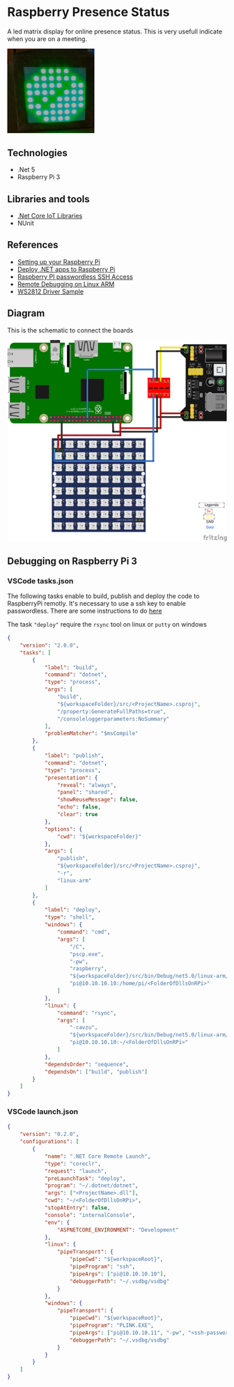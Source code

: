 # Raspberry Presence Status

A led matrix display for online presence status. This is very usefull indicate when you are on a meeting.

<img src="images/LedMatrixAvaliableStatus.jpg" alt="Led matrix showing avaliable status" style="width:200px;"/>

## Technologies

-   .Net 5
-   Raspberry Pi 3

## Libraries and tools

-   [.Net Core IoT Libraries](https://github.com/dotnet/iot)
-   NUnit

## References

-   [Setting up your Raspberry Pi](https://www.raspberrypi.com/documentation/computers/getting-started.html#setting-up-your-raspberry-pi)
-   [Deploy .NET apps to Raspberry Pi](https://docs.microsoft.com/en-us/dotnet/iot/deployment)
-   [Raspberry PI passwordless SSH Access](https://www.raspberrypi.com/documentation/computers/remote-access.html#passwordless-ssh-access)
-   [Remote Debugging on Linux ARM](https://github.com/OmniSharp/omnisharp-vscode/wiki/Remote-Debugging-On-Linux-Arm)
-   [WS2812 Driver Sample](https://github.com/dotnet/iot/tree/main/src/devices/Ws28xx)

## Diagram

This is the schematic to connect the boards

![Schematic](images/RaspberryPresenceStatus_bb.png)

## Debugging on Raspberry Pi 3

### VSCode tasks.json

The following tasks enable to build, publish and deploy the code to RaspberryPi remotly. It's necessary to use a ssh key to enable passwordless. There are some instructions to do [here](https://www.raspberrypi.org/documentation/computers/remote-access.html)

The task `"deploy"` require the `rsync` tool on linux or `putty` on windows

```json
{
    "version": "2.0.0",
    "tasks": [
        {
            "label": "build",
            "command": "dotnet",
            "type": "process",
            "args": [
                "build",
                "${workspaceFolder}/src/<ProjectName>.csproj",
                "/property:GenerateFullPaths=true",
                "/consoleloggerparameters:NoSummary"
            ],
            "problemMatcher": "$msCompile"
        },
        {
            "label": "publish",
            "command": "dotnet",
            "type": "process",
            "presentation": {
                "reveal": "always",
                "panel": "shared",
                "showReuseMessage": false,
                "echo": false,
                "clear": true
            },
            "options": {
                "cwd": "${workspaceFolder}"
            },
            "args": [
                "publish",
                "${workspaceFolder}/src/<ProjectName>.csproj",
                "-r",
                "linux-arm"
            ]
        },
        {
            "label": "deploy",
            "type": "shell",
            "windows": {
                "command": "cmd",
                "args": [
                    "/C",
                    "pscp.exe",
                    "-pw",
                    "raspberry",
                    "${workspaceFolder}/src/bin/Debug/net5.0/linux-arm/*.dll",
                    "pi@10.10.10.10:/home/pi/<FolderOfDllsOnRPi>"
                ]
            },
            "linux": {
                "command": "rsync",
                "args": [
                    "-cavzu",
                    "${workspaceFolder}/src/bin/Debug/net5.0/linux-arm/*",
                    "pi@10.10.10.10:~/<FolderOfDllsOnRPi>"
                ]
            },
            "dependsOrder": "sequence",
            "dependsOn": ["build", "publish"]
        }
    ]
}
```

### VSCode launch.json

```json
{
    "version": "0.2.0",
    "configurations": [
        {
            "name": ".NET Core Remote Launch",
            "type": "coreclr",
            "request": "launch",
            "preLaunchTask": "deploy",
            "program": "~/.dotnet/dotnet",
            "args": ["<ProjectName>.dll"],
            "cwd": "~/<FolderOfDllsOnRPi>",
            "stopAtEntry": false,
            "console": "internalConsole",
            "env": {
                "ASPNETCORE_ENVIRONMENT": "Development"
            },
            "linux": {
                "pipeTransport": {
                    "pipeCwd": "${workspaceRoot}",
                    "pipeProgram": "ssh",
                    "pipeArgs": ["pi@10.10.10.10"],
                    "debuggerPath": "~/.vsdbg/vsdbg"
                }
            },
            "windows": {
                "pipeTransport": {
                    "pipeCwd": "${workspaceRoot}",
                    "pipeProgram": "PLINK.EXE",
                    "pipeArgs": ["pi@10.10.10.11", "-pw", "<ssh-password>"],
                    "debuggerPath": "~/.vsdbg/vsdbg"
                }
            }
        }
    ]
}
```
